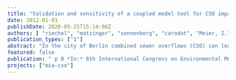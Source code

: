 ```yaml
---
title: "Validation and sensitivity of a coupled model tool for CSO impact assessment in Berlin, Germany."
date: 2012-01-01
publishDate: 2020-05-25T15:14:06Z
authors: [ "riechel", "matzinger", "sonnenberg", "caradot", "Meier, I.", "Heinzmann, B.", "rouault" ]
publication_types: ["1"]
abstract: "In the city of Berlin combined sewer overflows (CSO) can lead to severe depressions in dissolved oxygen (DO) of receiving urban rivers and hence to acute stress for the local fish fauna. To quantify CSO impacts and optimize sewer management strategies, a model-based planning instrument has been developed. It couples the urban drainage model InfoWorks CS which simulates hydraulics and pollutant transport in the sewer with the river water quality model QSim which simulates hydraulics, mass transport and various biogeochemical processes in the receiving water body. To identify simulated CSO impacts, concentration-durationfrequency-thresholds for DO are applied to river model results via an impact assessment tool. Two kinds of impacts are distinguished: i) suboptimal conditions and ii) critical conditions for which acute fish kills are possible. In the case of Berlin, suboptimal conditions are observed on up to 92 days per year, predominantly during periods of low discharge and high temperatures whereas critical conditions only occur after CSO. For model calibration and validation, continuous measurements in both river and sewer are used. First simulations show good accordance between simulated and measured DO concentration in the river with Nash-Sutcliffe efficiencies between 0.70 and 0.79 for an eight-month time period at three different river monitoring points. However, to assure satisfactory model performance for adverse DO conditions in particular, impact assessment results for measured and simulated data are compared. Regarding suboptimal DO conditions simulated and measured data show good agreement. Nevertheless model representation for critical conditions is poor for some river sections and requires further improvement for CSO conditions. The results underline the importance of combining different validation approaches when dealing with complex systems."
featured: false
publication: " p 8 *In:* 6th International Congress on Environmental Modelling and Software (iEMSs). Leipzig. 1-5 July 2012"
projects: ["mia-cso"]
---
```


